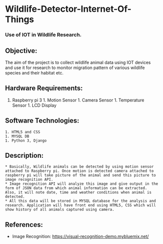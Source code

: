 # Wildlife-Detector-Internet-Of-Things
### Use of IOT in Wildlife Research.

## Objective: 
   The aim of the project is to collect wildlife animal data using IOT devices and use it for research to monitor migration pattern of various wildlife species and their habitat etc.

## Hardware Requirements:
  1. Raspberry pi 3
	1. Motion Sensor
	1. Camera Sensor
	1. Temperature Sensor
	1. LCD Display

## Software Technologies:
	1. HTML5 and CSS
	1. MYSQL DB
	1. Python 3, Django

## Description:
	* Basically, Wildlife animals can be detected by using motion sensor attached to Raspberry pi. Once motion is detected camera attached to raspberry pi will take picture of the animal and send this picture to image recognition API. 
	* Image recognition API will analyze this image and give output in the form of JSON data from which animal information can be extracted. Also, it will note date, time and weather conditions when animal is detected.
	* All this data will be stored in MYSQL database for the analysis and research. Application will have front end using HTML5, CSS which will show history of all animals captured using camera.

## References:
* Image Recognition:  https://visual-recognition-demo.mybluemix.net/




